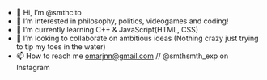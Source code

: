 - 👋 Hi, I’m @smthcito
- 👀 I’m interested in philosophy, politics, videogames and coding!
- 🌱 I’m currently learning C++ & JavaScript(HTML, CSS)
- 💞️ I’m looking to collaborate on ambitious ideas (Nothing crazy just trying to tip my toes in the water)
- 📫 How to reach me omarjnn@gmail.com // @smthsmth_exp on Instagram

<!---
smthcito/smthcito is a ✨ special ✨ repository because its `README.md` (this file) appears on your GitHub profile.
You can click the Preview link to take a look at your changes.
--->

